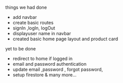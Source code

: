 things we had done

-  add navbar
-  create basic routes
-  signIn ,logIn, logOut
-  displayuser name in navbar
- created basic home page layout and product card

yet to be done

- redirect to home if logged in
- email and password authentication
- update email ,password , forgot password,
- setup firestore
  & many more...
